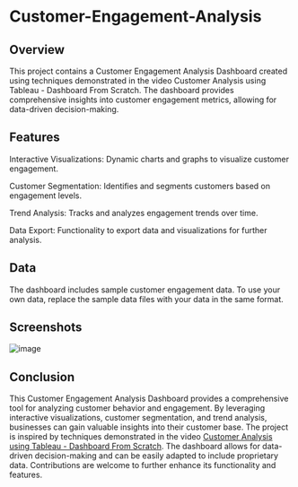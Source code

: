 # Customer-Engagement-Analysis
## Overview
This project contains a Customer Engagement Analysis Dashboard created using techniques demonstrated in the video Customer Analysis using Tableau - Dashboard From Scratch. The dashboard provides comprehensive insights into customer engagement metrics, allowing for data-driven decision-making.


## Features
Interactive Visualizations: Dynamic charts and graphs to visualize customer engagement.

Customer Segmentation: Identifies and segments customers based on engagement levels.

Trend Analysis: Tracks and analyzes engagement trends over time.

Data Export: Functionality to export data and visualizations for further analysis.

## Data
The dashboard includes sample customer engagement data. To use your own data, replace the sample data files with your data in the same format.



## Screenshots
![image](https://github.com/AjithkumarSukumar23/Customer-Engagement-Analysis/assets/161398931/8c13afbc-a495-4f07-9936-9a6101135308)


## Conclusion

This Customer Engagement Analysis Dashboard provides a comprehensive tool for analyzing customer behavior and engagement. By leveraging interactive visualizations, customer segmentation, and trend analysis, businesses can gain valuable insights into their customer base. The project is inspired by techniques demonstrated in the video [Customer Analysis using Tableau - Dashboard From Scratch](https://www.youtube.com/watch?v=_qReGTOrKTk). The dashboard allows for data-driven decision-making and can be easily adapted to include proprietary data. Contributions are welcome to further enhance its functionality and features.
